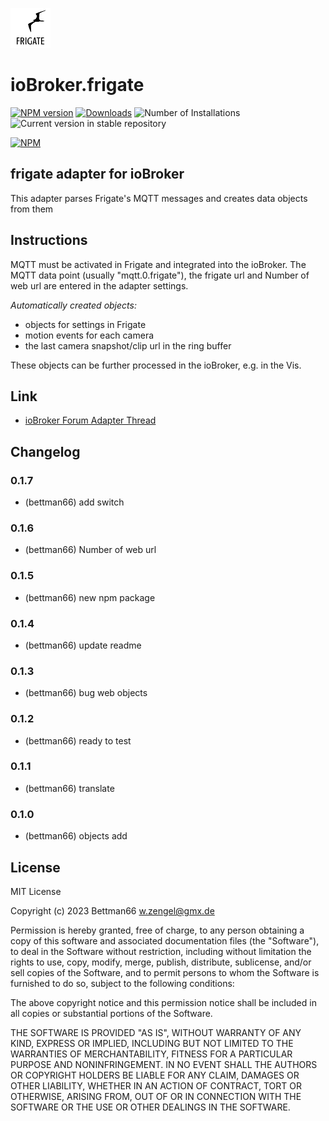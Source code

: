 ![Logo](admin/frigate.png)

# ioBroker.frigate

[![NPM version](https://img.shields.io/npm/v/iobroker.frigate.svg)](https://www.npmjs.com/package/iobroker.frigate)
[![Downloads](https://img.shields.io/npm/dm/iobroker.frigate.svg)](https://www.npmjs.com/package/iobroker.frigate)
![Number of Installations](https://iobroker.live/badges/frigate-installed.svg)
![Current version in stable repository](https://iobroker.live/badges/frigate-stable.svg)

[![NPM](https://nodei.co/npm/iobroker.frigate.png?downloads=true)](https://nodei.co/npm/iobroker.frigate/)

## frigate adapter for ioBroker

This adapter parses Frigate's MQTT messages and creates data objects from them

## Instructions

MQTT must be activated in Frigate and integrated into the ioBroker.
The MQTT data point (usually "mqtt.0.frigate"), the frigate url and
Number of web url are entered in the adapter settings.

_Automatically created objects:_

-   objects for settings in Frigate
-   motion events for each camera
-   the last camera snapshot/clip url in the ring buffer

These objects can be further processed in the ioBroker, e.g. in the Vis.

## Link

-   [ioBroker Forum Adapter Thread](https://forum.iobroker.net/topic/64928/test-frigate-adapter-v0-0-1-alpha)

## Changelog
### 0.1.7

-   (bettman66) add switch

### 0.1.6

-   (bettman66) Number of web url

### 0.1.5

-   (bettman66) new npm package

### 0.1.4

-   (bettman66) update readme

### 0.1.3

-   (bettman66) bug web objects

### 0.1.2

-   (bettman66) ready to test

### 0.1.1

-   (bettman66) translate

### 0.1.0

-   (bettman66) objects add

## License

MIT License

Copyright (c) 2023 Bettman66 <w.zengel@gmx.de>

Permission is hereby granted, free of charge, to any person obtaining a copy
of this software and associated documentation files (the "Software"), to deal
in the Software without restriction, including without limitation the rights
to use, copy, modify, merge, publish, distribute, sublicense, and/or sell
copies of the Software, and to permit persons to whom the Software is
furnished to do so, subject to the following conditions:

The above copyright notice and this permission notice shall be included in all
copies or substantial portions of the Software.

THE SOFTWARE IS PROVIDED "AS IS", WITHOUT WARRANTY OF ANY KIND, EXPRESS OR
IMPLIED, INCLUDING BUT NOT LIMITED TO THE WARRANTIES OF MERCHANTABILITY,
FITNESS FOR A PARTICULAR PURPOSE AND NONINFRINGEMENT. IN NO EVENT SHALL THE
AUTHORS OR COPYRIGHT HOLDERS BE LIABLE FOR ANY CLAIM, DAMAGES OR OTHER
LIABILITY, WHETHER IN AN ACTION OF CONTRACT, TORT OR OTHERWISE, ARISING FROM,
OUT OF OR IN CONNECTION WITH THE SOFTWARE OR THE USE OR OTHER DEALINGS IN THE
SOFTWARE.
